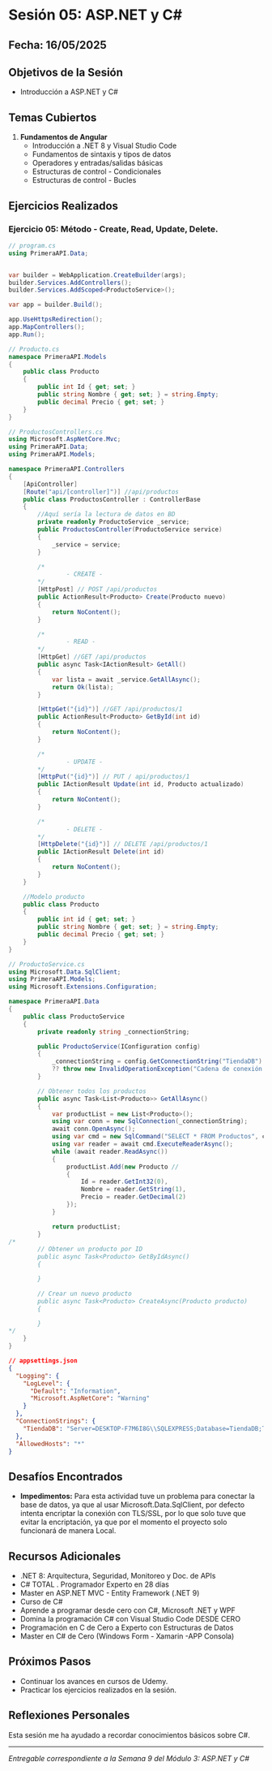 # Sesión 05: ASP.NET y C#

## Fecha: 16/05/2025

## Objetivos de la Sesión

- Introducción a ASP.NET y C#

## Temas Cubiertos

1. **Fundamentos de Angular**
   - Introducción a .NET 8 y Visual Studio Code
   - Fundamentos de sintaxis y tipos de datos
   - Operadores y entradas/salidas básicas
   - Estructuras de control - Condicionales
   - Estructuras de control - Bucles

## Ejercicios Realizados

### Ejercicio 05: Método - Create, Read, Update, Delete.

```c#
// program.cs
using PrimeraAPI.Data;


var builder = WebApplication.CreateBuilder(args);
builder.Services.AddControllers();
builder.Services.AddScoped<ProductoService>();

var app = builder.Build();

app.UseHttpsRedirection();
app.MapControllers();
app.Run();
```

```c#
// Producto.cs
namespace PrimeraAPI.Models
{
    public class Producto
    {
        public int Id { get; set; }
        public string Nombre { get; set; } = string.Empty;
        public decimal Precio { get; set; }  
    }
}
```

```c#
// ProductosControllers.cs
using Microsoft.AspNetCore.Mvc;
using PrimeraAPI.Data;
using PrimeraAPI.Models;

namespace PrimeraAPI.Controllers
{
    [ApiController]
    [Route("api/[controller]")] //api/productos
    public class ProductosController : ControllerBase
    {
        //Aquí sería la lectura de datos en BD
        private readonly ProductoService _service;
        public ProductosController(ProductoService service)
        {
            _service = service;
        }

        /*
                - CREATE -
        */
        [HttpPost] // POST /api/productos
        public ActionResult<Producto> Create(Producto nuevo)
        {
            return NoContent();
        }

        /*
                - READ -
        */
        [HttpGet] //GET /api/productos
        public async Task<IActionResult> GetAll()
        {
            var lista = await _service.GetAllAsync();
            return Ok(lista);
        }

        [HttpGet("{id}")] //GET /api/productos/1
        public ActionResult<Producto> GetById(int id)
        {
            return NoContent();
        }

        /*
                - UPDATE -
        */
        [HttpPut("{id}")] // PUT / api/productos/1
        public IActionResult Update(int id, Producto actualizado)
        {
            return NoContent();
        }

        /*
                - DELETE -
        */
        [HttpDelete("{id}")] // DELETE /api/productos/1
        public IActionResult Delete(int id)
        {
            return NoContent();
        }
    }

    //Modelo producto
    public class Producto
    {
        public int id { get; set; }
        public string Nombre { get; set; } = string.Empty;
        public decimal Precio { get; set; }  
    }
}
```

```c#
// ProductoService.cs
using Microsoft.Data.SqlClient;
using PrimeraAPI.Models;
using Microsoft.Extensions.Configuration;

namespace PrimeraAPI.Data
{
    public class ProductoService
    {
        private readonly string _connectionString;

        public ProductoService(IConfiguration config)
        {
            _connectionString = config.GetConnectionString("TiendaDB")
            ?? throw new InvalidOperationException("Cadena de conexión no encontrada.");
        }

        // Obtener todos los productos
        public async Task<List<Producto>> GetAllAsync()
        {
            var productList = new List<Producto>();
            using var conn = new SqlConnection(_connectionString);
            await conn.OpenAsync();
            using var cmd = new SqlCommand("SELECT * FROM Productos", conn);
            using var reader = await cmd.ExecuteReaderAsync();
            while (await reader.ReadAsync())
            {
                productList.Add(new Producto //
                {
                    Id = reader.GetInt32(0),
                    Nombre = reader.GetString(1),
                    Precio = reader.GetDecimal(2)
                });
            }

            return productList;
        }
/*
        // Obtener un producto por ID
        public async Task<Producto> GetByIdAsync()
        {

        }

        // Crear un nuevo producto
        public async Task<Producto> CreateAsync(Producto producto)
        {

        }
*/
    }
}
```

```json
// appsettings.json
{
  "Logging": {
    "LogLevel": {
      "Default": "Information",
      "Microsoft.AspNetCore": "Warning"
    }
  },
  "ConnectionStrings": {
    "TiendaDB": "Server=DESKTOP-F7M6I8G\\SQLEXPRESS;Database=TiendaDB;Trusted_Connection=True;Encrypt=False;"
  },
  "AllowedHosts": "*"
}
```

## Desafíos Encontrados

- **Impedimentos:** Para esta actividad tuve un problema para conectar la base de datos, ya que al usar Microsoft.Data.SqlClient, por defecto intenta encriptar la conexión con TLS/SSL, por lo que solo tuve que evitar la encriptación, ya que por el momento el proyecto solo funcionará de manera Local. 

## Recursos Adicionales

- .NET 8: Arquitectura, Seguridad, Monitoreo y Doc. de APIs
- C# TOTAL . Programador Experto en 28 días
- Master en ASP.NET MVC - Entity Framework (.NET 9)
- Curso de C#
- Aprende a programar desde cero con C#, Microsoft .NET y WPF
- Domina la programación C# con Visual Studio Code DESDE CERO
- Programación en C de Cero a Experto con Estructuras de Datos
- Master en C# de Cero (Windows Form - Xamarin -APP Consola)

## Próximos Pasos

- Continuar los avances en cursos de Udemy. 
- Practicar los ejercicios realizados en la sesión.

## Reflexiones Personales

Esta sesión me ha ayudado a recordar conocimientos básicos sobre C#.

---

*Entregable correspondiente a la Semana 9 del Módulo 3: ASP.NET y C#*